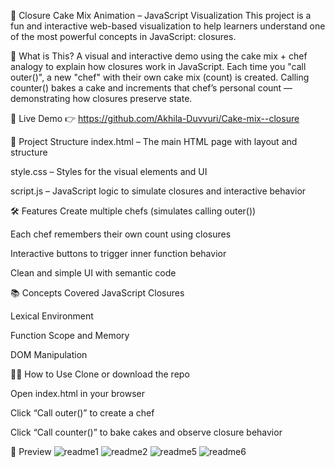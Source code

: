 🍰 Closure Cake Mix Animation – JavaScript Visualization
This project is a fun and interactive web-based visualization to help learners understand one of the most powerful concepts in JavaScript: closures.

🧠 What is This?
A visual and interactive demo using the cake mix + chef analogy to explain how closures work in JavaScript. Each time you "call outer()", a new "chef" with their own cake mix (count) is created. Calling counter() bakes a cake and increments that chef’s personal count — demonstrating how closures preserve state.

🚀 Live Demo
👉 https://github.com/Akhila-Duvvuri/Cake-mix--closure

📂 Project Structure
index.html – The main HTML page with layout and structure

style.css – Styles for the visual elements and UI

script.js – JavaScript logic to simulate closures and interactive behavior

🛠️ Features
Create multiple chefs (simulates calling outer())

Each chef remembers their own count using closures

Interactive buttons to trigger inner function behavior

Clean and simple UI with semantic code

📚 Concepts Covered
JavaScript Closures

Lexical Environment

Function Scope and Memory

DOM Manipulation

🧑‍💻 How to Use
Clone or download the repo

Open index.html in your browser

Click “Call outer()” to create a chef

Click “Call counter()” to bake cakes and observe closure behavior

📸 Preview
![readme1](https://github.com/user-attachments/assets/82746d6b-d4c5-445e-8364-89d3cb13e8da)
![readme2](https://github.com/user-attachments/assets/dc09cf6b-e339-4269-bd0f-279c051606aa)
![readme5](https://github.com/user-attachments/assets/2ea46a53-3ccf-420a-93cf-c9af54fc374e)
![readme6](https://github.com/user-attachments/assets/0ad88f3e-8def-489b-b917-76676301ccb3)


